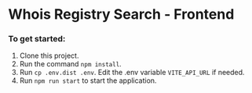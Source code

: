 # Whois Registry Search - Frontend

### To get started:

1. Clone this project.
2. Run the command `npm install`.
3. Run `cp .env.dist .env`. Edit the .env variable `VITE_API_URL` if needed. 
4. Run `npm run start` to start the application.
